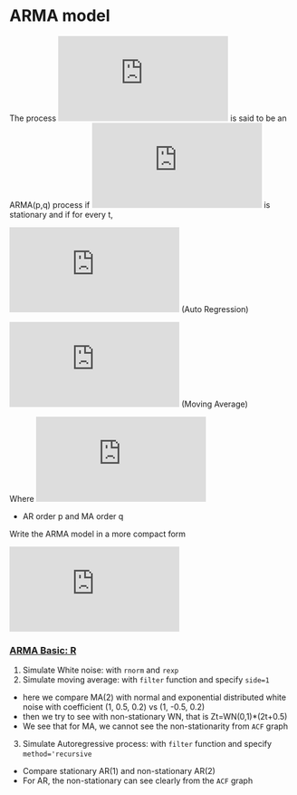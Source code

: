 # ARMA model

The process ![Process](https://latex.codecogs.com/gif.latex?X_t%2Ct%5Cin%5Cmathbb%7BZ%7D) is said to be an ARMA(p,q) process if ![x-t](https://latex.codecogs.com/gif.latex?X_t) is stationary and if for every t,

![AR](https://latex.codecogs.com/gif.latex?X_t-%5Cphi_1X_%7Bt-1%7D-...-%5Cphi_qX_%7Bt-q%7D)  (Auto Regression)

![MA](https://latex.codecogs.com/gif.latex?%3DZ_t&plus;%5Ctheta_1Z_%7Bt-1%7D&plus;...&plus;%5Ctheta_qZ_%7Bt-q%7D)  (Moving Average)

Where ![z_WN](https://latex.codecogs.com/gif.latex?Z_t%20%5Csim%20%5Ctext%7BWN%7D%280%2C%5Csigma%5E2%29)

* AR order p and MA order q

Write the ARMA model in a more compact form

![compact](https://latex.codecogs.com/gif.latex?%5Cphi%28B%29X_t%3D%5Ctheta%28B%29Z_t)

### [ARMA Basic: R](https://github.com/Yuhsuant1994/DataScienceTechInstitute/blob/master/TimeSeries/TS_4_ARMA_Basic.ipynb)

 1. Simulate White noise: with `rnorm` and `rexp`
 2. Simulate moving average: with `filter` function and specify `side=1` 
  * here we compare MA(2) with normal and exponential distributed white noise with coefficient (1, 0.5, 0.2) vs (1, -0.5, 0.2)
  * then we try to see with non-stationary WN, that is Zt=WN(0,1)\*(2t+0.5)
  * We see that for MA, we cannot see the non-stationarity from  `ACF` graph
 3. Simulate Autoregressive process: with `filter` function and specify `method='recursive`
  * Compare stationary AR(1) and non-stationary AR(2)
  * For AR, the non-stationary can see clearly from the `ACF` graph


